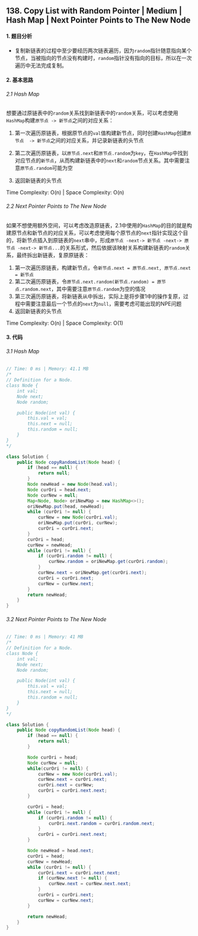 ## 138. Copy List with Random Pointer | Medium | Hash Map | Next Pointer Points to The New Node

#### 1. 题目分析

* 复制新链表的过程中至少要经历两次链表遍历，因为`random`指针随意指向某个节点，当被指向的节点没有构建时，`random`指针没有指向的目标，所以在一次遍历中无法完成复制。

#### 2. 基本思路

###### 2.1 Hash Map

​	想要通过原链表中的`random`关系找到新链表中的`random`关系，可以考虑使用`HashMap`构建`原节点 -> 新节点`之间的对应关系：

1. 第一次遍历原链表，根据原节点的`val`值构建新节点，同时创建`HashMap`创建`原节点  -> 新节点`之间的对应关系，并记录新链表的头节点

2. 第二次遍历原链表，以`原节点.next`和`原节点.random`为`key`，在`HashMap`中找到对应节点的`新节点`，从而构建新链表中的`next`和`random`节点关系。其中需要注意`原节点.random`可能为空
3. 返回新链表的头节点

Time Complexity: O(n) | Space Complexity: O(n)

###### 2.2 Next Pointer Points to The New Node

​	如果不想使用额外空间，可以考虑改造原链表，2.1中使用的`HashMap`的目的就是构建原节点和新节点的对应关系，可以考虑使用每个原节点的`next`指针实现这个目的，将新节点插入到原链表的`next`串中，形成`原节点 -next-> 新节点 -next-> 原节点 -next-> 新节点...`的关系形式，然后依据该映射关系构建新链表的`random`关系，最终拆出新链表，复原原链表：

1. 第一次遍历原链表，构建新节点，令`新节点.next = 原节点.next, 原节点.next = 新节点`
2. 第二次遍历原链表，令`原节点.next.random(新节点.random) = 原节点.random.next`，其中需要注意`原节点.random`为空的情况
3. 第三次遍历原链表，将新链表从中拆出，实际上是将步骤1中的操作复原，过程中需要注意最后一个节点的`next`为`null`，需要考虑可能出现的NPE问题
4. 返回新链表的头节点

Time Complexity: O(n) | Space Complexity: O(1)

#### 3. 代码

###### 3.1 Hash Map

```java
// Time: 0 ms | Memory: 41.1 MB
/*
// Definition for a Node.
class Node {
    int val;
    Node next;
    Node random;

    public Node(int val) {
        this.val = val;
        this.next = null;
        this.random = null;
    }
}
*/

class Solution {
    public Node copyRandomList(Node head) {
        if (head == null) {
            return null;
        }
        Node newHead = new Node(head.val);
        Node curOri = head.next;
        Node curNew = null;
        Map<Node, Node> oriNewMap = new HashMap<>();
        oriNewMap.put(head, newHead);
        while (curOri != null) {
            curNew = new Node(curOri.val);
            oriNewMap.put(curOri, curNew);
            curOri = curOri.next;
        }
        curOri = head;
        curNew = newHead;
        while (curOri != null) {
            if (curOri.random != null) {
                curNew.random = oriNewMap.get(curOri.random);
            }
            curNew.next = oriNewMap.get(curOri.next);
            curOri = curOri.next;
            curNew = curNew.next;
        }
        return newHead;
    }
}
```

###### 3.2 Next Pointer Points to The New Node

```java
// Time: 0 ms | Memory: 41 MB
/*
// Definition for a Node.
class Node {
    int val;
    Node next;
    Node random;

    public Node(int val) {
        this.val = val;
        this.next = null;
        this.random = null;
    }
}
*/

class Solution {
    public Node copyRandomList(Node head) {
        if (head == null) {
            return null;
        }

        Node curOri = head;
        Node curNew = null;
        while(curOri != null) {
            curNew = new Node(curOri.val);
            curNew.next = curOri.next;
            curOri.next = curNew;
            curOri = curOri.next.next;
        }

        curOri = head;
        while (curOri != null) {
            if (curOri.random != null) {
                curOri.next.random = curOri.random.next;
            }
            curOri = curOri.next.next;
        }

        Node newHead = head.next;
        curOri = head;
        curNew = newHead;
        while (curOri != null) {
            curOri.next = curOri.next.next;
            if (curNew.next != null) {
                curNew.next = curNew.next.next;
            }
            curOri = curOri.next;
            curNew = curNew.next;
        }

        return newHead;
    }
}
```

